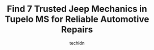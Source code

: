 ---
layout: ampstory
image: https://images.unsplash.com/photo-1573806719978-9f22b2360fad?ixlib=rb-4.0.3&ixid=MnwxMjA3fDB8MHxwaG90by1wYWdlfHx8fGVufDB8fHx8&auto=format&fit=crop&w=640&h=853&q=80
author: techidn
featured: false
description: Experience the excellence of automotive service by visiting the 7 best Jeep Mechanic in Tupelo MS, USA. With their expertise, attention to detail, and commitment to customer satisfaction, yo
title: Find 7 Trusted Jeep Mechanics in Tupelo MS for Reliable Automotive Repairs
cover:
   title: Find 7 Trusted Jeep Mechanics in Tupelo MS for Reliable Automotive Repairs
   subtitle: Rickpate
   background: https://images.unsplash.com/photo-1573806719978-9f22b2360fad?ixlib=rb-4.0.3&ixid=MnwxMjA3fDB8MHxwaG90by1wYWdlfHx8fGVufDB8fHx8&auto=format&fit=crop&w=640&h=853&q=80

pages: 
 - layout: thirds
   top: <h1>#1 Carlock Chrysler Dodge Jeep Ram of Tupelo</h1>
   bottom: "<p>Stopped in randomly for an Air Filter for my truck while traveling through and was helped very quickly . Staff was very friendly and knowledgeable. Good vibes !!</p>"
   background: https://www.knot35.com/toplist/wp-content/uploads/2023/06/best-jeep-mechanic-1-in-tupelo-ms-1685831633.jpeg
   backgroundblur: true
 - layout: thirds
   top: <h1>#2 Macs Tire Center</h1>
   bottom: "<p>1123 W Main St, Tupelo, MS 38801, United States</p>"
   background: https://www.knot35.com/toplist/wp-content/uploads/2023/06/best-jeep-mechanic-2-in-tupelo-ms-1685831633.jpeg
   cta:
      link: https://www.knot35.com/toplist/find-7-trusted-jeep-mechanics-in-tupelo-ms-for-reliable-automotive-repairs/
      text: Find 7 Trusted Jeep Mechanics in Tupelo MS for Reliable Automotive Repairs
 - layout: thirds
   top: <h1>#3 Toms Automotive Service</h1>
   bottom: "<p>317 Magazine St, Tupelo, MS 38804, United States</p>"
   background: https://www.knot35.com/toplist/wp-content/uploads/2023/06/best-jeep-mechanic-3-in-tupelo-ms-1685831633.jpeg
   cta:
      link: https://www.knot35.com/toplist/find-7-trusted-jeep-mechanics-in-tupelo-ms-for-reliable-automotive-repairs/
      text: Find 7 Trusted Jeep Mechanics in Tupelo MS for Reliable Automotive Repairs
 - layout: thirds
   top: <h1>#4 Firestone Complete Auto Care</h1>
   bottom: "<p>407 W Main St, Tupelo, MS 38804, United States</p>"
   background: https://images.unsplash.com/photo-1553949345-eb786bb3f7ba?ixlib=rb-4.0.3&ixid=MnwxMjA3fDB8MHxwaG90by1wYWdlfHx8fGVufDB8fHx8&auto=format&fit=crop&w=640&h=853&q=80
   cta:
      link: https://www.knot35.com/toplist/find-7-trusted-jeep-mechanics-in-tupelo-ms-for-reliable-automotive-repairs/
      text: Find 7 Trusted Jeep Mechanics in Tupelo MS for Reliable Automotive Repairs
 - layout: thirds
   top: <h1>#5 Johnson Service Center</h1>
   bottom: "<p>508 Daybrite Dr, Tupelo, MS 38801, United States</p>"
   background: https://images.unsplash.com/photo-1540457036297-448b6b99e91c?ixlib=rb-4.0.3&ixid=MnwxMjA3fDB8MHxwaG90by1wYWdlfHx8fGVufDB8fHx8&auto=format&fit=crop&w=640&h=853&q=80
   cta:
      link: https://www.knot35.com/toplist/find-7-trusted-jeep-mechanics-in-tupelo-ms-for-reliable-automotive-repairs/
      text: Find 7 Trusted Jeep Mechanics in Tupelo MS for Reliable Automotive Repairs
 - layout: thirds
   top: <h1>#6 Estes Garage</h1>
   bottom: "<p>5315 Purnell Rd, Belden, MS 38826, United States</p>"
   background: https://images.unsplash.com/photo-1549241520-425e3dfc01cb?ixlib=rb-4.0.3&ixid=MnwxMjA3fDB8MHxwaG90by1wYWdlfHx8fGVufDB8fHx8&auto=format&fit=crop&w=640&h=853&q=80
   cta:
      link: https://www.knot35.com/toplist/find-7-trusted-jeep-mechanics-in-tupelo-ms-for-reliable-automotive-repairs/
      text: Find 7 Trusted Jeep Mechanics in Tupelo MS for Reliable Automotive Repairs
 - layout: thirds
   top: <h1>#7 Pages Auto Repair</h1>
   bottom: "<p>700 Robert E Lee Dr, Tupelo, MS 38801, United States</p>"
   background: https://images.unsplash.com/photo-1613843873231-1447db182f97?ixlib=rb-4.0.3&ixid=MnwxMjA3fDB8MHxwaG90by1wYWdlfHx8fGVufDB8fHx8&auto=format&fit=crop&w=640&h=853&q=80
   cta:
      link: https://www.knot35.com/toplist/find-7-trusted-jeep-mechanics-in-tupelo-ms-for-reliable-automotive-repairs/
      text: Find 7 Trusted Jeep Mechanics in Tupelo MS for Reliable Automotive Repairs
 - layout: thirds
   middle: Continue reading...
   background: https://images.unsplash.com/photo-1599422314077-f4dfdaa4cd09?ixlib=rb-4.0.3&ixid=MnwxMjA3fDB8MHxwaG90by1wYWdlfHx8fGVufDB8fHx8&auto=format&fit=crop&w=640&h=853&q=80
   cta:
      link: https://www.knot35.com/toplist/find-7-trusted-jeep-mechanics-in-tupelo-ms-for-reliable-automotive-repairs/
      text: Find 7 Trusted Jeep Mechanics in Tupelo MS for Reliable Automotive Repairs
      
---